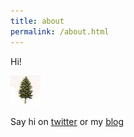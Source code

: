 ```yaml
---
title: about
permalink: /about.html
---
```


Hi!

![tree][logo]

Say hi on [twitter][1] or my [blog][2]

[logo]: /assets/img/hackr_logo.jpg
[1]: https://twitter.com/hackr
[2]: http://hackr.de/
